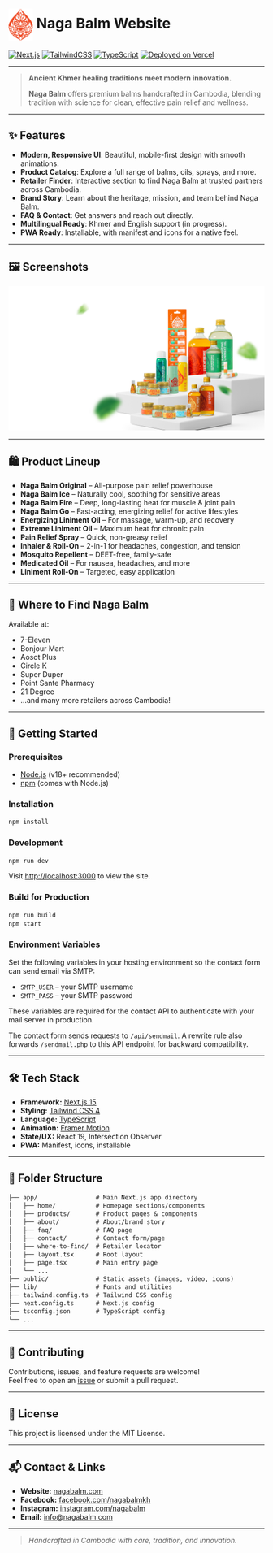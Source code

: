 # <img src="public/images/Logo/Naga Balm__Brandmark_Fire.png" alt="Naga Balm Logo" width="48" style="vertical-align:middle;"/> Naga Balm Website

[![Next.js](https://img.shields.io/badge/Next.js-15.3.1-blue?logo=nextdotjs)](https://nextjs.org/)
[![TailwindCSS](https://img.shields.io/badge/TailwindCSS-4.0.0-38bdf8?logo=tailwindcss)](https://tailwindcss.com/)
[![TypeScript](https://img.shields.io/badge/TypeScript-5.8.3-3178c6?logo=typescript)](https://www.typescriptlang.org/)
[![Deployed on Vercel](https://img.shields.io/badge/Deployed%20on-Vercel-black?logo=vercel)](https://vercel.com/)

---

> **Ancient Khmer healing traditions meet modern innovation.**
> 
> **Naga Balm** offers premium balms handcrafted in Cambodia, blending tradition with science for clean, effective pain relief and wellness.

---

## ✨ Features

- **Modern, Responsive UI**: Beautiful, mobile-first design with smooth animations.
- **Product Catalog**: Explore a full range of balms, oils, sprays, and more.
- **Retailer Finder**: Interactive section to find Naga Balm at trusted partners across Cambodia.
- **Brand Story**: Learn about the heritage, mission, and team behind Naga Balm.
- **FAQ & Contact**: Get answers and reach out directly.
- **Multilingual Ready**: Khmer and English support (in progress).
- **PWA Ready**: Installable, with manifest and icons for a native feel.

---

## 🖼️ Screenshots

<p align="center">
  <img src="public/images/Images for NB/MainNB-ProductDisplay.png" alt="Naga Balm Product Display" width="600"/>
</p>

---

## 🛍️ Product Lineup

- **Naga Balm Original** – All-purpose pain relief powerhouse
- **Naga Balm Ice** – Naturally cool, soothing for sensitive areas
- **Naga Balm Fire** – Deep, long-lasting heat for muscle & joint pain
- **Naga Balm Go** – Fast-acting, energizing relief for active lifestyles
- **Energizing Liniment Oil** – For massage, warm-up, and recovery
- **Extreme Liniment Oil** – Maximum heat for chronic pain
- **Pain Relief Spray** – Quick, non-greasy relief
- **Inhaler & Roll-On** – 2-in-1 for headaches, congestion, and tension
- **Mosquito Repellent** – DEET-free, family-safe
- **Medicated Oil** – For nausea, headaches, and more
- **Liniment Roll-On** – Targeted, easy application

---

## 📍 Where to Find Naga Balm

Available at:
- 7-Eleven
- Bonjour Mart
- Aosot Plus
- Circle K
- Super Duper
- Point Sante Pharmacy
- 21 Degree
- ...and many more retailers across Cambodia!

---

## 🚀 Getting Started

### Prerequisites
- [Node.js](https://nodejs.org/) (v18+ recommended)
- [npm](https://www.npmjs.com/) (comes with Node.js)

### Installation
```bash
npm install
```

### Development
```bash
npm run dev
```
Visit [http://localhost:3000](http://localhost:3000) to view the site.

### Build for Production
```bash
npm run build
npm start
```

### Environment Variables

Set the following variables in your hosting environment so the contact form can
send email via SMTP:

- `SMTP_USER` – your SMTP username
- `SMTP_PASS` – your SMTP password

These variables are required for the contact API to authenticate with your mail
server in production.

The contact form sends requests to `/api/sendmail`. A rewrite rule also forwards
`/sendmail.php` to this API endpoint for backward compatibility.

---

## 🛠️ Tech Stack
- **Framework:** [Next.js 15](https://nextjs.org/)
- **Styling:** [Tailwind CSS 4](https://tailwindcss.com/)
- **Language:** [TypeScript](https://www.typescriptlang.org/)
- **Animation:** [Framer Motion](https://www.framer.com/motion/)
- **State/UX:** React 19, Intersection Observer
- **PWA:** Manifest, icons, installable

---

## 📁 Folder Structure
```
├── app/                # Main Next.js app directory
│   ├── home/           # Homepage sections/components
│   ├── products/       # Product pages & components
│   ├── about/          # About/brand story
│   ├── faq/            # FAQ page
│   ├── contact/        # Contact form/page
│   ├── where-to-find/  # Retailer locator
│   ├── layout.tsx      # Root layout
│   ├── page.tsx        # Main entry page
│   └── ...
├── public/             # Static assets (images, video, icons)
├── lib/                # Fonts and utilities
├── tailwind.config.ts  # Tailwind CSS config
├── next.config.ts      # Next.js config
├── tsconfig.json       # TypeScript config
└── ...
```

---

## 🤝 Contributing

Contributions, issues, and feature requests are welcome!<br>
Feel free to open an [issue](https://github.com/nagabalm/nagabalm-website-final/issues) or submit a pull request.

---

## 📄 License

This project is licensed under the MIT License.

---

## 📬 Contact & Links

- **Website:** [nagabalm.com](https://nagabalm.com)
- **Facebook:** [facebook.com/nagabalmkh](https://facebook.com/nagabalmkh)
- **Instagram:** [instagram.com/nagabalm](https://instagram.com/nagabalm)
- **Email:** info@nagabalm.com

---

> _Handcrafted in Cambodia with care, tradition, and innovation._
